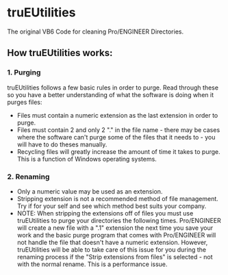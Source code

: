 # truEUtilities
The original VB6 Code for cleaning Pro/ENGINEER Directories. 

## How truEUtilities works:

### 1. Purging
truEUtilities follows a few basic rules in order to purge.  Read through these so you have a better understanding of what the software is doing when it purges files:
 * Files must contain a numeric extension as the last extension in order to purge.
 * Files must contain 2 and only 2 "." in the file name - there may be cases where the software can't purge some of the files that it needs to - you will have to do theses manually.
 * Recycling files will greatly increase the amount of time it takes to purge.  This is a function of Windows operating systems.

### 2. Renaming
 * Only a numeric value may be used as an extension.
 * Stripping extension is not a recommended method of file management.  Try if for your self and see which method best suits your company.
 * NOTE: When stripping the extensions off of files you must use truEUtilities to purge your directories the following times.  Pro/ENGINEER will create a new file with a ".1" extension the next time you save your work and the basic purge program that comes with Pro/ENGINEER will not handle the file that doesn't have a numeric extension.  However, truEUtilities will be able to take care of this issue for you during the renaming process if the "Strip extensions from files" is selected - not with the normal rename.  This is a performance issue.
